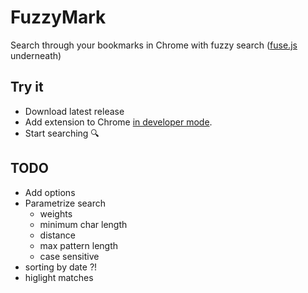 # FuzzyMark

Search through your bookmarks in Chrome with fuzzy search ([fuse.js](http://fusejs.io/) underneath)


## Try it
- Download latest release
- Add extension to Chrome [in developer mode](https://developer.chrome.com/extensions/getstarted#unpacked).
- Start searching :mag:


## TODO
- Add options
- Parametrize search
  * weights
  * minimum char length
  * distance
  * max pattern length
  * case sensitive
- sorting by date ?!
- higlight matches
